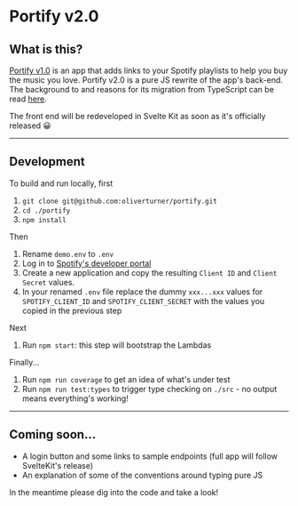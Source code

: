 # Portify v2.0

## What is this?
[Portify v1.0](https://www.portify.rocks) is an app that adds links to your Spotify playlists to help you buy the music you love.
Portify v2.0 is a pure JS rewrite of the app's back-end. The background to and reasons for its migration from TypeScript can be read [here](docs/background.md).

The front end will be redeveloped in Svelte Kit as soon as it's officially released 😀

---

## Development

To build and run locally, first

1. `git clone git@github.com:oliverturner/portify.git`
1. `cd ./portify`
1. `npm install`

Then
1. Rename `demo.env` to `.env`
1. Log in to [Spotify's developer portal](https://developer.spotify.com/dashboard/login)
1. Create a new application and copy the resulting `Client ID` and `Client Secret` values.
1. In your renamed `.env` file replace the dummy `xxx...xxx` values for `SPOTIFY_CLIENT_ID` and `SPOTIFY_CLIENT_SECRET` with the values you copied in the previous step

Next
1. Run `npm start`: this step will bootstrap the Lambdas

Finally...
1. Run `npm run coverage` to get an idea of what's under test
1. Run `npm run test:types` to trigger type checking on `./src` - no output means everything's working!

---

## Coming soon...
- A login button and some links to sample endpoints (full app will follow SvelteKit's release)
- An explanation of some of the conventions around typing pure JS

In the meantime please dig into the code and take a look!
